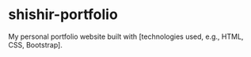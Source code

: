 # shishir-portfolio
My personal portfolio website built with [technologies used, e.g., HTML, CSS, Bootstrap].
